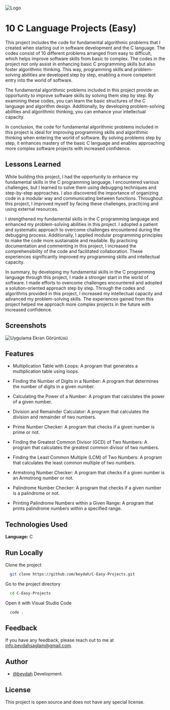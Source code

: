
![Logo](https://raw.githubusercontent.com/beydah/images/main/images/BeydahGithubProjectBanner2.gif)

# 10 C Language Projects (Easy)

This project includes the code for fundamental algorithmic problems that I created when starting out in software development and the C language. The codes consist of 10 different problems arranged from easy to difficult, which helps improve software skills from basic to complex. The codes in the project not only assist in enhancing basic C programming skills but also foster algorithmic thinking. This way, programming skills and problem-solving abilities are developed step by step, enabling a more competent entry into the world of software.

The fundamental algorithmic problems included in this project provide an opportunity to improve software skills by solving them step by step. By examining these codes, you can learn the basic structures of the C language and algorithm design. Additionally, by developing problem-solving abilities and algorithmic thinking, you can enhance your intellectual capacity.

In conclusion, the code for fundamental algorithmic problems included in this project is ideal for improving programming skills and algorithmic thinking when entering the world of software. By solving problems step by step, it enhances mastery of the basic C language and enables approaching more complex software projects with increased confidence.

## Lessons Learned

While building this project, I had the opportunity to enhance my fundamental skills in the C programming language. I encountered various challenges, but I learned to solve them using debugging techniques and step-by-step approaches. I also discovered the importance of organizing code in a modular way and communicating between functions. Throughout this project, I improved myself by facing these challenges, practicing and using external resources.

I strengthened my fundamental skills in the C programming language and enhanced my problem-solving abilities in this project. I adopted a patient and systematic approach to overcome challenges encountered during the debugging process. Additionally, I applied modular programming principles to make the code more sustainable and readable. By practicing documentation and commenting in this project, I increased the comprehensibility of the code and facilitated collaboration. These experiences significantly improved my programming skills and intellectual capacity.

In summary, by developing my fundamental skills in the C programming language through this project, I made a stronger start in the world of software. I made efforts to overcome challenges encountered and adopted a solution-oriented approach step by step. Through the codes and algorithms provided in this project, I increased my intellectual capacity and advanced my problem-solving skills. The experiences gained from this project helped me approach more complex projects in the future with increased confidence.

  
## Screenshots

![Uygulama Ekran Görüntüsü](https://raw.githubusercontent.com/beydah/images/main/images/BeydahGithubProjectScreen2.gif)

## Features

- Multiplication Table with Loops: A program that generates a multiplication table using loops.

- Finding the Number of Digits in a Number: A program that determines the number of digits in a given number.

- Calculating the Power of a Number: A program that calculates the power of a given number.

- Division and Remainder Calculator: A program that calculates the division and remainder of two numbers.

- Prime Number Checker: A program that checks if a given number is prime or not.

- Finding the Greatest Common Divisor (GCD) of Two Numbers: A program that calculates the greatest common divisor of two numbers.

- Finding the Least Common Multiple (LCM) of Two Numbers: A program that calculates the least common multiple of two numbers.

- Armstrong Number Checker: A program that checks if a given number is an Armstrong number or not.

- Palindrome Number Checker: A program that checks if a given number is a palindrome or not.

- Printing Palindrome Numbers within a Given Range: A program that prints palindrome numbers within a specified range.

## Technologies Used

**Language:** C

## Run Locally

Clone the project

```bash
  git clone https://github.com/beydah/C-Easy-Projects.git
```

Go to the project directory

```bash
  cd C-Easy-Projects
```

Open it with Visual Studio Code

```bash
  code .
```
  
## Feedback

If you have any feedback, please reach out to me at info.beydahsaglam@gmail.com.
  
## Author

- [@beydah](https://github.com/beydah) Development.

## License

This project is open source and does not have any special license.
